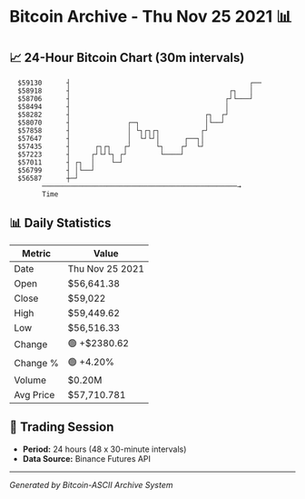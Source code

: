 # Bitcoin Archive - Thu Nov 25 2021 📊

## 📈 24-Hour Bitcoin Chart (30m intervals)

```
  $59130      ┤                                            ┌── 
  $58918      ┤                                       ┌┐   │   
  $58706      ┤                                      ┌┘└───┘   
  $58494      ┤                                      │         
  $58282      ┤                                 ┌┐  ┌┘         
  $58070      ┤              ┌─┐                │└──┘          
  $57858      ┤              │ └┐┌┐┌┐          ┌┘              
  $57647      ┤              │  └┘└┘│      ┌──┐│               
  $57435      ┤      ┌┐┌┐   ┌┘      └┐    ┌┘  └┘               
  $57223      ┤     ┌┘└┘└┐ ┌┘        └────┘                    
  $57011      ┤ ┌┐  │    └─┘                                   
  $56799      ┤ │└──┘                                          
  $56587      ┼─┘                                              
        ────────────────────────────────────────────────→
        Time
```

## 📊 Daily Statistics

| Metric | Value |
|--------|-------|
| Date | Thu Nov 25 2021 |
| Open | $56,641.38 |
| Close | $59,022 |
| High | $59,449.62 |
| Low | $56,516.33 |
| Change | 🟢 +$2380.62 |
| Change % | 🟢 +4.20% |
| Volume | $0.20M |
| Avg Price | $57,710.781 |

## 📅 Trading Session

- **Period:** 24 hours (48 x 30-minute intervals)
- **Data Source:** Binance Futures API

---
*Generated by Bitcoin-ASCII Archive System*
